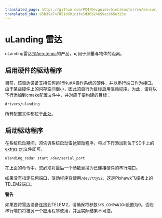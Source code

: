 ```yaml
---
translated_page: https://github.com/PX4/Devguide/blob/master/en/sensor/uart_ulanding_radar.md
translated_sha: 95b39d747851dd01c1fe5d36b24e59ec865e323e
---
```


# uLanding 雷达


uLanding雷达是[Aerotenna](http://aerotenna.com/sensors/)的产品，可用于测量与物体的距离。



## 启用硬件的驱动程序



目前，该雷达设备支持任何运行NuttX操作系统的硬件，并以串行端口作为接口。由于某些硬件上的闪存空间很小，因此须自行为目标启用驱动程序。为此，请将以下行添加到cmake配置文件中，并对应于要构建的目标：

```
drivers/ulanding
```

所有配置文件都位于[此处](https://github.com/PX4/Firmware/tree/master/cmake/configs)。

##  启动驱动程序


在系统启动期间，须告诉系统启动雷达驱动程序，将以下行添加到位于SD卡上的[extras.txt](../12_Debugging-and-Advanced-Topics/advanced-system-startup.md)文件即可。

```
ulanding_radar start /dev/serial_port
```

在上面的命令中，您必须将最后一个参数替换为已连接硬件的串行端口。



如果没有指定任何端口，驱动程序将使用`/dev/ttyS2`，这是Pixhawk飞控板上的TELEM2端口。



**警告**



如果要将雷达设备连接到TELEM2，请确保将参数`SYS_COMPANION`设置为0。否则串行端口将被另一个应用程序使用，并且实际结果不可控。

 

